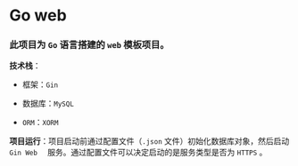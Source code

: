 # Go web

### 此项目为 `Go` 语言搭建的 `web` 模板项目。

**技术栈**：

- 框架：`Gin`

- 数据库：`MySQL`
- `ORM`：`XORM`

**项目运行**：项目启动前通过配置文件（`.json` 文件）初始化数据库对象，然后启动 `Gin Web  ` 服务。通过配置文件可以决定启动的是服务类型是否为 `HTTPS` 。